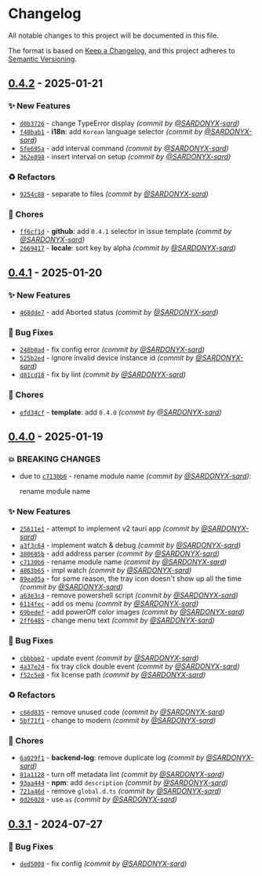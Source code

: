 # Changelog
All notable changes to this project will be documented in this file.

The format is based on [Keep a Changelog](https://keepachangelog.com/en/1.0.0/),
and this project adheres to [Semantic Versioning](https://semver.org/spec/v2.0.0.html).

## [0.4.2] - 2025-01-21
### :sparkles: New Features
- [`d0b3726`](https://github.com/SARDONYX-sard/bluetooth-battery-monitor/commit/d0b3726c80c128ec227a0de1c885abea29eff7da) - change TypeError display *(commit by [@SARDONYX-sard](https://github.com/SARDONYX-sard))*
- [`f48bab1`](https://github.com/SARDONYX-sard/bluetooth-battery-monitor/commit/f48bab1b8461d09eec0277c14907383884b37100) - **i18n**: add `Korean` language selector *(commit by [@SARDONYX-sard](https://github.com/SARDONYX-sard))*
- [`5fe695a`](https://github.com/SARDONYX-sard/bluetooth-battery-monitor/commit/5fe695aad56adf643dac04e692998151f38b0ad8) - add interval command *(commit by [@SARDONYX-sard](https://github.com/SARDONYX-sard))*
- [`362e898`](https://github.com/SARDONYX-sard/bluetooth-battery-monitor/commit/362e8983056716061cfdb01bd05e3c7d012499ca) - insert interval on setup *(commit by [@SARDONYX-sard](https://github.com/SARDONYX-sard))*

### :recycle: Refactors
- [`9254c88`](https://github.com/SARDONYX-sard/bluetooth-battery-monitor/commit/9254c885776bb03ef6e2ec00e0f82828624cf7c9) - separate to files *(commit by [@SARDONYX-sard](https://github.com/SARDONYX-sard))*

### :wrench: Chores
- [`ff6cf1d`](https://github.com/SARDONYX-sard/bluetooth-battery-monitor/commit/ff6cf1d9f968248994bc11b8d55df687415d3270) - **github**: add `0.4.1` selector in issue template *(commit by [@SARDONYX-sard](https://github.com/SARDONYX-sard))*
- [`2669417`](https://github.com/SARDONYX-sard/bluetooth-battery-monitor/commit/2669417e822ba1399751e44d14a0710ce11a7c00) - **locale**: sort key by alpha *(commit by [@SARDONYX-sard](https://github.com/SARDONYX-sard))*


## [0.4.1] - 2025-01-20
### :sparkles: New Features
- [`468dde7`](https://github.com/SARDONYX-sard/bluetooth-battery-monitor/commit/468dde7957aca6e8987dc6886b90ac587a705184) - add Aborted status *(commit by [@SARDONYX-sard](https://github.com/SARDONYX-sard))*

### :bug: Bug Fixes
- [`248b0ad`](https://github.com/SARDONYX-sard/bluetooth-battery-monitor/commit/248b0ad6205588632ea660f84c52a7c1eba332dc) - fix config error *(commit by [@SARDONYX-sard](https://github.com/SARDONYX-sard))*
- [`525b2ed`](https://github.com/SARDONYX-sard/bluetooth-battery-monitor/commit/525b2ed991a28334a26b46a62a88bae7e97c1a66) - ignore invalid device instance id *(commit by [@SARDONYX-sard](https://github.com/SARDONYX-sard))*
- [`d81cd18`](https://github.com/SARDONYX-sard/bluetooth-battery-monitor/commit/d81cd18c68301b5f02f3de059c4b427b6604dad2) - fix by lint *(commit by [@SARDONYX-sard](https://github.com/SARDONYX-sard))*

### :wrench: Chores
- [`efd34cf`](https://github.com/SARDONYX-sard/bluetooth-battery-monitor/commit/efd34cf2937200acd7025ccb5421c5c5785efffc) - **template**: add `0.4.0` *(commit by [@SARDONYX-sard](https://github.com/SARDONYX-sard))*


## [0.4.0] - 2025-01-19
### :boom: BREAKING CHANGES
- due to [`c7130b6`](https://github.com/SARDONYX-sard/bluetooth-battery-monitor/commit/c7130b62e819226bb93f689345c07e6ce5f3d469) - rename module name *(commit by [@SARDONYX-sard](https://github.com/SARDONYX-sard))*:

  rename module name


### :sparkles: New Features
- [`25611e1`](https://github.com/SARDONYX-sard/bluetooth-battery-monitor/commit/25611e1ccc7fcf3f24f1329fad63081492f6cdc6) - attempt to implement v2 tauri app *(commit by [@SARDONYX-sard](https://github.com/SARDONYX-sard))*
- [`a3f3c64`](https://github.com/SARDONYX-sard/bluetooth-battery-monitor/commit/a3f3c645627c0fae197e09b308343c0d73b43768) - implement watch & debug *(commit by [@SARDONYX-sard](https://github.com/SARDONYX-sard))*
- [`380685b`](https://github.com/SARDONYX-sard/bluetooth-battery-monitor/commit/380685bf7f3222505b97508c2f4d77d062cbe0f9) - add address parser *(commit by [@SARDONYX-sard](https://github.com/SARDONYX-sard))*
- [`c7130b6`](https://github.com/SARDONYX-sard/bluetooth-battery-monitor/commit/c7130b62e819226bb93f689345c07e6ce5f3d469) - rename module name *(commit by [@SARDONYX-sard](https://github.com/SARDONYX-sard))*
- [`4863b65`](https://github.com/SARDONYX-sard/bluetooth-battery-monitor/commit/4863b654e8b714de6b97820980067236a313474b) - impl watch *(commit by [@SARDONYX-sard](https://github.com/SARDONYX-sard))*
- [`89ea05a`](https://github.com/SARDONYX-sard/bluetooth-battery-monitor/commit/89ea05a3888d17449819177d77919a95ba6442c5) - for some reason, the tray icon doesn't show up all the time *(commit by [@SARDONYX-sard](https://github.com/SARDONYX-sard))*
- [`a63e3c4`](https://github.com/SARDONYX-sard/bluetooth-battery-monitor/commit/a63e3c4b241d58a851dc4814e1d091dfd98ade4f) - remove powershell script *(commit by [@SARDONYX-sard](https://github.com/SARDONYX-sard))*
- [`6114fec`](https://github.com/SARDONYX-sard/bluetooth-battery-monitor/commit/6114fec6cd52f99f5caa71e49fad2e83f51295e3) - add os menu *(commit by [@SARDONYX-sard](https://github.com/SARDONYX-sard))*
- [`69bedef`](https://github.com/SARDONYX-sard/bluetooth-battery-monitor/commit/69bedef683cc0bc67b79b6c5af6540b8cbceda39) - add powerOff color images *(commit by [@SARDONYX-sard](https://github.com/SARDONYX-sard))*
- [`2ff6485`](https://github.com/SARDONYX-sard/bluetooth-battery-monitor/commit/2ff648562e5e4fe4d42005ced3b0eab0c5da1f0a) - change menu text *(commit by [@SARDONYX-sard](https://github.com/SARDONYX-sard))*

### :bug: Bug Fixes
- [`cbbbbe2`](https://github.com/SARDONYX-sard/bluetooth-battery-monitor/commit/cbbbbe2003c46b809a1e6540d268ca546d947cce) - update event *(commit by [@SARDONYX-sard](https://github.com/SARDONYX-sard))*
- [`4a37e24`](https://github.com/SARDONYX-sard/bluetooth-battery-monitor/commit/4a37e24440c3b577c37c3587a6d37356db401ef3) - fix tray click double event *(commit by [@SARDONYX-sard](https://github.com/SARDONYX-sard))*
- [`f52c5e8`](https://github.com/SARDONYX-sard/bluetooth-battery-monitor/commit/f52c5e88b13f2cef7908565131f30bb7084ca780) - fix license path *(commit by [@SARDONYX-sard](https://github.com/SARDONYX-sard))*

### :recycle: Refactors
- [`c66d835`](https://github.com/SARDONYX-sard/bluetooth-battery-monitor/commit/c66d835c48afecfe28e513a024a3e013b696f6fd) - remove unused code *(commit by [@SARDONYX-sard](https://github.com/SARDONYX-sard))*
- [`5bf71f1`](https://github.com/SARDONYX-sard/bluetooth-battery-monitor/commit/5bf71f1679e1de25562696845cbad153078e7739) - change to modern *(commit by [@SARDONYX-sard](https://github.com/SARDONYX-sard))*

### :wrench: Chores
- [`6a029f1`](https://github.com/SARDONYX-sard/bluetooth-battery-monitor/commit/6a029f184b082390c367862e8da7547a0d4a425f) - **backend-log**: remove duplicate log *(commit by [@SARDONYX-sard](https://github.com/SARDONYX-sard))*
- [`81a1128`](https://github.com/SARDONYX-sard/bluetooth-battery-monitor/commit/81a11284757ba688accf1db67dbb974bae12db24) - turn off metadata lint *(commit by [@SARDONYX-sard](https://github.com/SARDONYX-sard))*
- [`93aa444`](https://github.com/SARDONYX-sard/bluetooth-battery-monitor/commit/93aa444c9705e5a0e698b333dbf0a4c2b6bb527d) - **npm**: add `description` *(commit by [@SARDONYX-sard](https://github.com/SARDONYX-sard))*
- [`721a46d`](https://github.com/SARDONYX-sard/bluetooth-battery-monitor/commit/721a46d2b1466e133647cbe1c093706559b1a82f) - remove `global.d.ts` *(commit by [@SARDONYX-sard](https://github.com/SARDONYX-sard))*
- [`0d26028`](https://github.com/SARDONYX-sard/bluetooth-battery-monitor/commit/0d260286c79c76cc1000a420c7522098489a2b0f) - use `as` *(commit by [@SARDONYX-sard](https://github.com/SARDONYX-sard))*


## [0.3.1] - 2024-07-27
### :bug: Bug Fixes
- [`ded5008`](https://github.com/SARDONYX-sard/bluetooth-battery-monitor/commit/ded5008c07c42fef81ed58335fcf26d9843db2f1) - fix config *(commit by [@SARDONYX-sard](https://github.com/SARDONYX-sard))*

[0.3.1]: https://github.com/SARDONYX-sard/bluetooth-battery-monitor/compare/0.3.0...0.3.1
[0.4.0]: https://github.com/SARDONYX-sard/bluetooth-battery-monitor/compare/0.3.1...0.4.0
[0.4.1]: https://github.com/SARDONYX-sard/bluetooth-battery-monitor/compare/0.4.0...0.4.1
[0.4.2]: https://github.com/SARDONYX-sard/bluetooth-battery-monitor/compare/0.4.1...0.4.2
